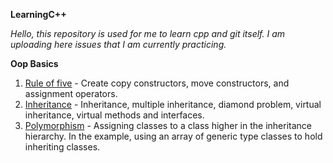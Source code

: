 **LearningC++**

*Hello, this repository is used for me to learn cpp and git itself. I am uploading here issues that I am currently practicing.*

**Oop Basics**
1. [Rule of five](https://github.com/Ultimaa/CPP_Basics_Learning/blob/master/OopBasics/ruleOf5.cpp) - Create copy constructors, move constructors, and assignment operators.
2. [Inheritance](https://github.com/Ultimaa/CPP_Basics_Learning/blob/master/OopBasics/inheritance.cpp) - Inheritance, multiple inheritance, diamond problem, virtual inheritance, virtual methods and interfaces. 
3. [Polymorphism](https://github.com/Ultimaa/CPP_Basics_Learning/blob/master/OopBasics/polymorphism.cpp) - Assigning classes to a class higher in the inheritance hierarchy. In the example, using an array of generic type classes to hold inheriting classes.